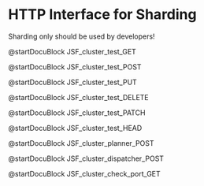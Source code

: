 HTTP Interface for Sharding
===========================

Sharding only should be used by developers!

<!-- js/actions/api-cluster.js -->

@startDocuBlock JSF_cluster_test_GET


<!-- js/actions/api-cluster.js -->

@startDocuBlock JSF_cluster_test_POST


<!-- js/actions/api-cluster.js -->

@startDocuBlock JSF_cluster_test_PUT


<!-- js/actions/api-cluster.js -->

@startDocuBlock JSF_cluster_test_DELETE


<!-- js/actions/api-cluster.js -->

@startDocuBlock JSF_cluster_test_PATCH


<!-- js/actions/api-cluster.js -->

@startDocuBlock JSF_cluster_test_HEAD


<!-- js/actions/api-cluster.js -->

@startDocuBlock JSF_cluster_planner_POST


<!-- js/actions/api-cluster.js -->

@startDocuBlock JSF_cluster_dispatcher_POST


<!-- js/actions/api-cluster.js -->

@startDocuBlock JSF_cluster_check_port_GET
